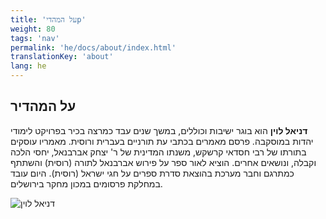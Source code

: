 ```yaml
---
title: 'על המהדיр'
weight: 80
tags: 'nav'
permalink: 'he/docs/about/index.html'
translationKey: 'about'
lang: he
---
```


## על המהדיר

**דניאל לוין** הוא בוגר ישיבות וכוללים, במשך שנים עבד כמרצה בכיר בפרויקט לימודי יהדות במוסקבה. פרסם מאמרים בכתבי עת תורניים בעברית ורוסית. מאמריו עוסקים בתורתו של רבי חסדאי קרשקש, משנתו המדינית של ר' יצחק אברבנאל, יחסי הלכה וקבלה, ונושאים אחרים. הוציא לאור ספר על פירוש אברבנאל לתורה (רוסית) והשתתף כמתרגם וחבר מערכת בהוצאת סדרת ספרים על חגי ישראל (רוסית). היום עובד במחלקת פרסומים במכון מחקר בירושלים.

![דניאל לוין](../../daniel_levin.jpg)
